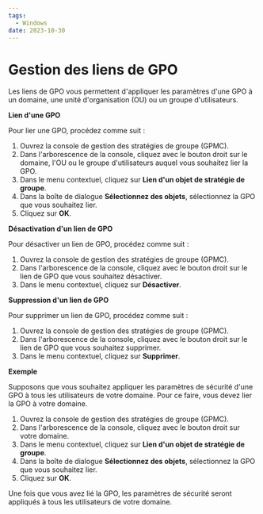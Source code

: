 ```yaml
---
tags:
  - Windows
date: 2023-10-30
---
```

# Gestion des liens de GPO

Les liens de GPO vous permettent d'appliquer les paramètres d'une GPO à un domaine, une unité d'organisation (OU) ou un groupe d'utilisateurs.

**Lien d'une GPO**

Pour lier une GPO, procédez comme suit :

1. Ouvrez la console de gestion des stratégies de groupe (GPMC).
2. Dans l'arborescence de la console, cliquez avec le bouton droit sur le domaine, l'OU ou le groupe d'utilisateurs auquel vous souhaitez lier la GPO.
3. Dans le menu contextuel, cliquez sur **Lien d'un objet de stratégie de groupe**.
4. Dans la boîte de dialogue **Sélectionnez des objets**, sélectionnez la GPO que vous souhaitez lier.
5. Cliquez sur **OK**.

**Désactivation d'un lien de GPO**

Pour désactiver un lien de GPO, procédez comme suit :

1. Ouvrez la console de gestion des stratégies de groupe (GPMC).
2. Dans l'arborescence de la console, cliquez avec le bouton droit sur le lien de GPO que vous souhaitez désactiver.
3. Dans le menu contextuel, cliquez sur **Désactiver**.

**Suppression d'un lien de GPO**

Pour supprimer un lien de GPO, procédez comme suit :

1. Ouvrez la console de gestion des stratégies de groupe (GPMC).
2. Dans l'arborescence de la console, cliquez avec le bouton droit sur le lien de GPO que vous souhaitez supprimer.
3. Dans le menu contextuel, cliquez sur **Supprimer**.

**Exemple**

Supposons que vous souhaitez appliquer les paramètres de sécurité d'une GPO à tous les utilisateurs de votre domaine. Pour ce faire, vous devez lier la GPO à votre domaine.

1. Ouvrez la console de gestion des stratégies de groupe (GPMC).
2. Dans l'arborescence de la console, cliquez avec le bouton droit sur votre domaine.
3. Dans le menu contextuel, cliquez sur **Lien d'un objet de stratégie de groupe**.
4. Dans la boîte de dialogue **Sélectionnez des objets**, sélectionnez la GPO que vous souhaitez lier.
5. Cliquez sur **OK**.

Une fois que vous avez lié la GPO, les paramètres de sécurité seront appliqués à tous les utilisateurs de votre domaine.
